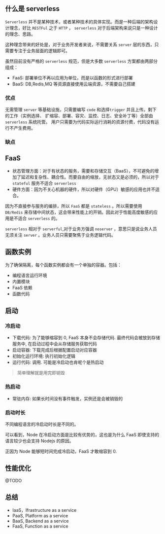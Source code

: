 ## 什么是 serverless

`Serverless` 并不是某种技术，或者某种技术的具体实现。而是一种后端的架构设计理念，好比 `RESTFul` 之于 `HTTP` ， `serverless` 对于后端架构来说只是一种设计的理念、思路。

这种理念带来的好处是，对于业务开发者来说，不需要关系 `server` 层的东西，只需要专注于业务层面的逻辑即可。

虽然目前没有严格的 `serverless` 规范，但是大多数 `serverless` 方案都由两部分组成：

- FaaS: 部署单位不再以应用为单位，而是以函数的形式进行部署
- BaaS: DB,Redis,MQ 等资源直接使用云端资源，不需要自己搭建

### 优点

无需管理 `server` 等基础设施，只需要编写 `code` 和选择`trigger` 并且上传。剩下的工作（实例选择、 扩缩容、部署、容灾、监控、日志、安全补丁等）全部由`serverless` 系统托管。 用户只需要为代码实际运行消耗的资源付费，代码没有运行不产生费用。

### 缺点

## FaaS

- 状态管理方面：对于有状态的服务，需要和存储交互（BaaS），不可避免的增加了延迟和复杂性、耦合性。而要自由的缩放，无状态又是必须的，所以对于 `stateful` 服务不适合 `serverless`
- 硬件方面：因为不关心机器的硬件，所以对硬件（GPU）敏感的应用也并不适合。

因为不直接参与服务的编排，所以 `FaaS` 都是 `stateless` 。所以需要使用 `DB/Redis` 来存储中间状态，这会带来性能上的开销。因此对于性能高度敏感的应用是不适合 `serverless` 的。

`serverless` 相对于 `serverful`,对于业务方强调 `noserver` ，意思只是说业务人员无须关注 `server` 。业务人员只需要聚焦于业务逻辑代码。

## 函数实例

为了确保隔离，每个函数实例都会有一个单独的容器。包括：

- 编程语言运行环境
- 内置模块
- FaaS 依赖
- 函数代码

## 启动

### 冷启动

- 下载代码: 为了能够缩容到 0, FaaS 本身不会存储代码. 最终代码会被放到存储服务中, 在启动过程中会从存储服务获取代码
- 启动容器: 下载完成后根据配置启动对应容器
- 初始化运行环境: 执行初始化逻辑
- 运行代码: 调用. 可能是冷启动也肯呢个是热启动

> 简单理解就是用完即销毁

### 热启动

- 常驻内存: 如果长时间没有事件触发，实例还是会被销毁的

### 启动时长

不同编程语言的冷启动时长是不同的。

可以看到，Node 在冷启动方面是比较有优势的，这也是为什么 FaaS 即使支持的语言较少也会支持 Nodejs 的原因。

正因为 Node 能够短时间完成冷启动，FaaS 才敢缩容到 0.

## 性能优化

@TODO

## 总结

- IaaS，Ifrastructure as a service
- PaaS, Platform as a service
- BaaS, Backend as a service
- FaaS, Function as a service
